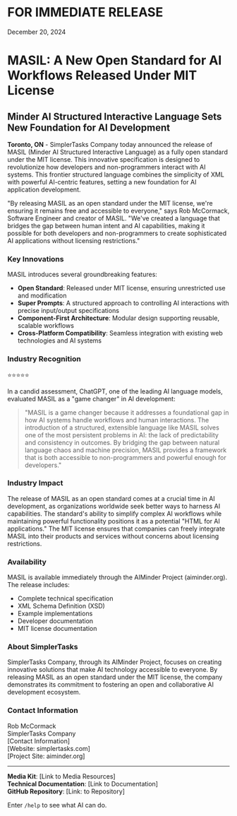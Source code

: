 # FOR IMMEDIATE RELEASE

December 20, 2024

# MASIL: A New Open Standard for AI Workflows Released Under MIT License

## Minder AI Structured Interactive Language Sets New Foundation for AI Development

**Toronto, ON** - SimplerTasks Company today announced the release of MASIL (Minder AI Structured Interactive Language) as a fully open standard under the MIT license. This innovative specification is designed to revolutionize how developers and non-programmers interact with AI systems. This frontier structured language combines the simplicity of XML with powerful AI-centric features, setting a new foundation for AI application development.

"By releasing MASIL as an open standard under the MIT license, we're ensuring it remains free and accessible to everyone," says Rob McCormack, Software Engineer and creator of MASIL. "We've created a language that bridges the gap between human intent and AI capabilities, making it possible for both developers and non-programmers to create sophisticated AI applications without licensing restrictions."

### Key Innovations

MASIL introduces several groundbreaking features:

- **Open Standard**: Released under MIT license, ensuring unrestricted use and modification
- **Super Prompts**: A structured approach to controlling AI interactions with precise input/output specifications
- **Component-First Architecture**: Modular design supporting reusable, scalable workflows
- **Cross-Platform Compatibility**: Seamless integration with existing web technologies and AI systems

### Industry Recognition

⭐⭐⭐⭐⭐

In a candid assessment, ChatGPT, one of the leading AI language models, evaluated MASIL as a "game changer" in AI development:

> "MASIL is a game changer because it addresses a foundational gap in how AI systems handle workflows and human interactions. The introduction of a structured, extensible language like MASIL solves one of the most persistent problems in AI: the lack of predictability and consistency in outcomes. By bridging the gap between natural language chaos and machine precision, MASIL provides a framework that is both accessible to non-programmers and powerful enough for developers."

### Industry Impact

The release of MASIL as an open standard comes at a crucial time in AI development, as organizations worldwide seek better ways to harness AI capabilities. The standard's ability to simplify complex AI workflows while maintaining powerful functionality positions it as a potential "HTML for AI applications." The MIT license ensures that companies can freely integrate MASIL into their products and services without concerns about licensing restrictions.

### Availability

MASIL is available immediately through the AIMinder Project (aiminder.org). The release includes:

- Complete technical specification
- XML Schema Definition (XSD)
- Example implementations
- Developer documentation
- MIT license documentation

### About SimplerTasks

SimplerTasks Company, through its AIMinder Project, focuses on creating innovative solutions that make AI technology accessible to everyone. By releasing MASIL as an open standard under the MIT license, the company demonstrates its commitment to fostering an open and collaborative AI development ecosystem.

### Contact Information

Rob McCormack  
SimplerTasks Company  
[Contact Information]  
[Website: simplertasks.com]  
[Project Site: aiminder.org]

---

**Media Kit**: [Link to Media Resources]  
**Technical Documentation**: [Link to Documentation]  
**GitHub Repository**: [Link: to Repository]

Enter `/help` to see what AI can do.
